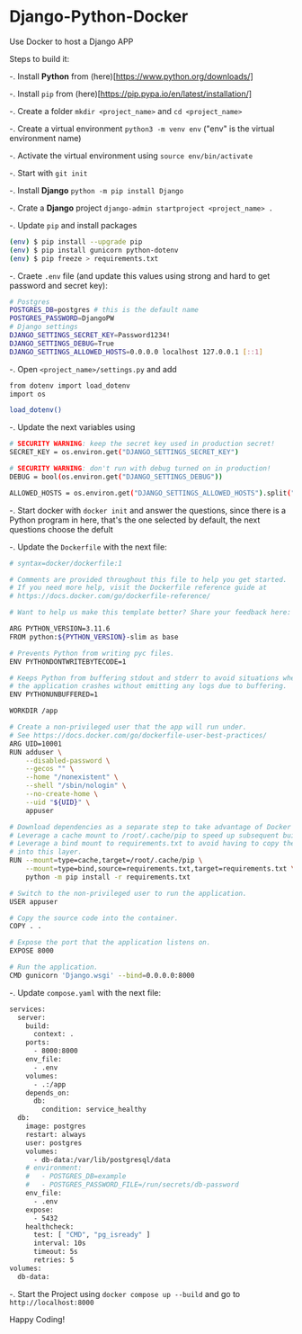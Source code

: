 # Django-Python-Docker
 Use Docker to host a Django APP

Steps to build it:

-. Install **Python** from (here)[https://www.python.org/downloads/]

-. Install `pip` from (here)[https://pip.pypa.io/en/latest/installation/]

-. Create a folder `mkdir <project_name>` and `cd <project_name>`

-. Create a virtual environment `python3 -m venv env` ("env" is the virtual environment name)

-. Activate the virtual environment using `source env/bin/activate`

-. Start with `git init`

-. Install **Django** `python -m pip install Django`

-. Crate a **Django** project `django-admin startproject <project_name> .`

-. Update `pip` and install packages
```bash
(env) $ pip install --upgrade pip
(env) $ pip install gunicorn python-dotenv
(env) $ pip freeze > requirements.txt
```

-. Craete `.env` file (and update this values using strong and hard to get password and secret key):
```bash
# Postgres
POSTGRES_DB=postgres # this is the default name
POSTGRES_PASSWORD=DjangoPW
# Django settings
DJANGO_SETTINGS_SECRET_KEY=Password1234!
DJANGO_SETTINGS_DEBUG=True
DJANGO_SETTINGS_ALLOWED_HOSTS=0.0.0.0 localhost 127.0.0.1 [::1]
```
-. Open `<project_name>/settings.py` and add
```bash
from dotenv import load_dotenv
import os

load_dotenv()
```
-. Update the next variables using
```bash
# SECURITY WARNING: keep the secret key used in production secret!
SECRET_KEY = os.environ.get("DJANGO_SETTINGS_SECRET_KEY")

# SECURITY WARNING: don't run with debug turned on in production!
DEBUG = bool(os.environ.get("DJANGO_SETTINGS_DEBUG"))

ALLOWED_HOSTS = os.environ.get("DJANGO_SETTINGS_ALLOWED_HOSTS").split(" ")
```
-. Start docker with `docker init` and answer the questions, since there is a Python program in here, that's the one selected by default, the next questions choose the defult

-. Update the `Dockerfile` with the next file:
```bash
# syntax=docker/dockerfile:1

# Comments are provided throughout this file to help you get started.
# If you need more help, visit the Dockerfile reference guide at
# https://docs.docker.com/go/dockerfile-reference/

# Want to help us make this template better? Share your feedback here: https://forms.gle/ybq9Krt8jtBL3iCk7

ARG PYTHON_VERSION=3.11.6
FROM python:${PYTHON_VERSION}-slim as base

# Prevents Python from writing pyc files.
ENV PYTHONDONTWRITEBYTECODE=1

# Keeps Python from buffering stdout and stderr to avoid situations where
# the application crashes without emitting any logs due to buffering.
ENV PYTHONUNBUFFERED=1

WORKDIR /app

# Create a non-privileged user that the app will run under.
# See https://docs.docker.com/go/dockerfile-user-best-practices/
ARG UID=10001
RUN adduser \
    --disabled-password \
    --gecos "" \
    --home "/nonexistent" \
    --shell "/sbin/nologin" \
    --no-create-home \
    --uid "${UID}" \
    appuser

# Download dependencies as a separate step to take advantage of Docker's caching.
# Leverage a cache mount to /root/.cache/pip to speed up subsequent builds.
# Leverage a bind mount to requirements.txt to avoid having to copy them into
# into this layer.
RUN --mount=type=cache,target=/root/.cache/pip \
    --mount=type=bind,source=requirements.txt,target=requirements.txt \
    python -m pip install -r requirements.txt

# Switch to the non-privileged user to run the application.
USER appuser

# Copy the source code into the container.
COPY . .

# Expose the port that the application listens on.
EXPOSE 8000

# Run the application.
CMD gunicorn 'Django.wsgi' --bind=0.0.0.0:8000
```
-. Update `compose.yaml` with the next file:
```bash
services:
  server:
    build:
      context: .
    ports:
      - 8000:8000
    env_file:
      - .env
    volumes:
      - .:/app
    depends_on:
      db:
        condition: service_healthy
  db:
    image: postgres
    restart: always
    user: postgres
    volumes:
      - db-data:/var/lib/postgresql/data
    # environment:
    #   - POSTGRES_DB=example
    #   - POSTGRES_PASSWORD_FILE=/run/secrets/db-password
    env_file:
      - .env
    expose:
      - 5432
    healthcheck:
      test: [ "CMD", "pg_isready" ]
      interval: 10s
      timeout: 5s
      retries: 5
volumes:
  db-data:
```
-. Start the Project using `docker compose up --build` and go to `http://localhost:8000`

Happy Coding!
